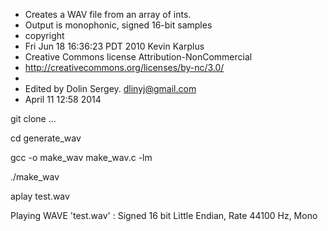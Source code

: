  * Creates a WAV file from an array of ints.
 * Output is monophonic, signed 16-bit samples
 * copyright
 * Fri Jun 18 16:36:23 PDT 2010 Kevin Karplus
 * Creative Commons license Attribution-NonCommercial
 *  http://creativecommons.org/licenses/by-nc/3.0/
 * 
 * Edited by Dolin Sergey. dlinyj@gmail.com
 * April 11 12:58 2014
 
 
 
 git clone  ...
 
 cd generate_wav
 
 gcc -o make_wav make_wav.c -lm
 
 ./make_wav
 
 aplay test.wav
 
 Playing WAVE 'test.wav' : Signed 16 bit Little Endian, Rate 44100 Hz, Mono
 

